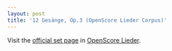 ```yaml
---
layout: post
title: '12 Gesänge, Op.3 (OpenScore Lieder Corpus)'
---
```


Visit the [official set page] in [OpenScore Lieder].

[official set page]: https://musescore.com/openscore-lieder-corpus/sets/5001966
[OpenScore Lieder]: https://musescore.com/openscore-lieder-corpus

